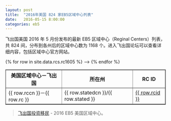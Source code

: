 ```yaml
---
layout: post
title:  "2016年美国 824 家EB5区域中心列表"
date:   2016-05-15 8:00:00
categories: eb5
---
```


飞出国美国 2016 年 5 月份发布的最新 EB5 区域中心（Reginal Centers）列表，共 824 间，分布到各州后的区域中心数为 1168 个。进入飞出国论坛可以查看详细内容，包括区域中心官方网站。
<!-- rccn,rc,statecn,state,rcid,topicid -->

<table border = "1" cellpadding="1" cellspacing="0">
  <tr>
    <th>美国区域中心－飞出国</th>
    <th>所在州</th>
    <th>RC ID</th>
  </tr>
{% for row in site.data.rcs.rc1605 %}
<tr>
<td> {{ row.rccn }}－{{ row.rc }} </td>
<td> {{ row.statedcn }}/{{ row.stated }} </td> -->
<td> <a href="http://bbs.fcgvisa.com/t/topic/{{ row.topicid }}" target="_blank">{{ row.rcid }}</a> </td>
</tr>
{% endfor %}
</table>

> [飞出国投资移民](http://www.flyabroad.biz/) - 2016 EB5 美国区域中心。
